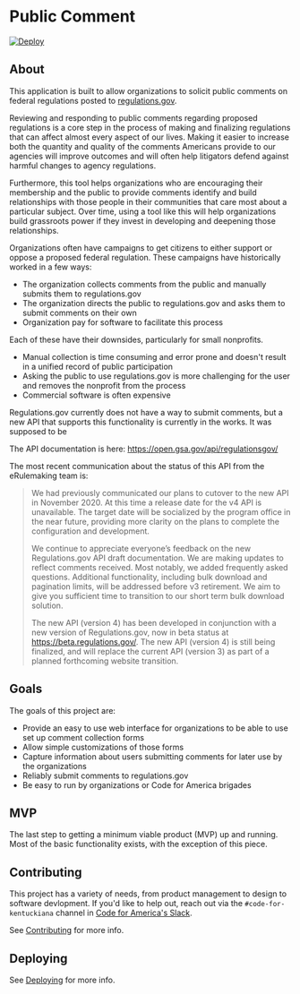 Public Comment
===============

[![Deploy](https://www.herokucdn.com/deploy/button.svg)](https://heroku.com/deploy)

About
-----------------
This application is built to allow organizations to solicit public comments on federal regulations posted to [regulations.gov](https://www.regulations.gov/).

Reviewing and responding to public comments regarding proposed regulations is a core step in the process of making and finalizing regulations that can affect almost every aspect of our lives. Making it easier to increase both the quantity and quality of the comments Americans provide to our agencies will improve outcomes and will often help litigators defend against harmful changes to agency regulations.

Furthermore, this tool helps organizations who are encouraging their membership and the public to provide comments identify and build relationships with those people in their communities that care most about a particular subject. Over time, using a tool like this will help organizations build grassroots power if they invest in developing and deepening those relationships.

Organizations often have campaigns to get citizens to either support or oppose a proposed federal regulation. These campaigns have historically worked in a few ways:

* The organization collects comments from the public and manually submits them to regulations.gov
* The organization directs the public to regulations.gov and asks them to submit comments on their own
* Organization pay for software to facilitate this process

Each of these have their downsides, particularly for small nonprofits.

* Manual collection is time consuming and error prone and doesn't result in a unified record of public participation
* Asking the public to use regulations.gov is more challenging for the user and removes the nonprofit from the process
* Commercial software is often expensive

Regulations.gov currently does not have a way to submit comments, but a new API that supports this functionality is currently in the works. It was supposed to be 

The API documentation is here: https://open.gsa.gov/api/regulationsgov/

The most recent communication about the status of this API from the eRulemaking team is:

> We had previously communicated our plans to cutover to the new API in November 2020.  At this time a release date for the v4 API is unavailable. The target date will be socialized by the program office in the near future, providing more clarity on the plans to complete the configuration and development.
>
> We continue to appreciate everyone’s feedback on the new Regulations.gov API draft documentation.  We are making updates to reflect comments received.  Most notably, we added frequently asked questions. Additional functionality, including bulk download and pagination limits, will be addressed before v3 retirement.  We aim to give you sufficient time to transition to our short term bulk download solution.
>
> The new API (version 4) has been developed in conjunction with a new version of Regulations.gov, now in beta status at https://beta.regulations.gov/. The new API (version 4) is still being finalized, and will replace the current API (version 3) as part of a planned forthcoming website transition.  

Goals
-----------------
The goals of this project are:

* Provide an easy to use web interface for organizations to be able to use set up comment collection forms
* Allow simple customizations of those forms
* Capture information about users submitting comments for later use by the organizations
* Reliably submit comments to regulations.gov
* Be easy to run by organizations or Code for America brigades  

MVP
-----------------
The last step to getting a minimum viable product (MVP) up and running. Most of the basic functionality exists, with the exception of this piece.  

Contributing
-----------------
This project has a variety of needs, from product management to design to software devlopment. If you'd like to help out, reach out via the 
`#code-for-kentuckiana` channel in [Code for America's Slack](http://slack.codeforamerica.org/).

See [Contributing](./docs/CONTRIBUTING.md) for more info.

Deploying
-----------------
See [Deploying](./docs/DEPLOYING.md) for more info.